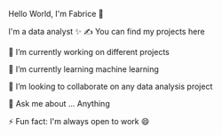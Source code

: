 Hello World, I'm Fabrice 👋

I'm a data analyst ✨
✍ You can find my projects here

🔭 I’m currently working on different projects

🌱 I’m currently learning machine learning

👯 I’m looking to collaborate on any data analysis project

💬 Ask me about ... Anything

⚡ Fun fact: I'm always open to work 😄
